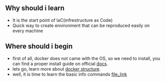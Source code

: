 ## Why should i learn
- It is the start point of IaC(infrestructure as Code)
- Quick way to create environment that can be reproduced easily on every machine

## Where should i begin
- first of all, docker does not came with the OS, so we need to install, you can find a proper install guide on official [docs](https://docs.docker.com/engine/install/ubuntu/).
- lets go, learn more about [docker structure](./docker_structure.md).
- well, it is time to learn the basic info commands [file_link](./info_commands.sh)